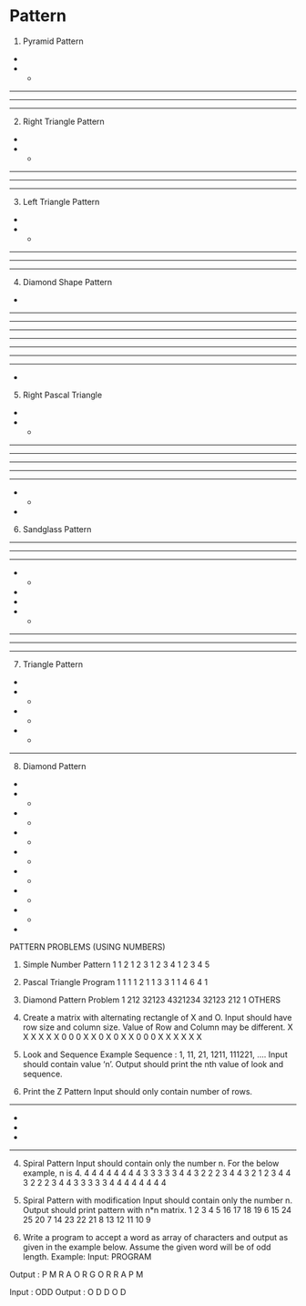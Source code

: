 # Pattern
1. Pyramid Pattern

 *
 * *
 * * *
 * * * *
* * * * *
2. Right Triangle Pattern
*
* *
* * *
* * * *
* * * * *
3. Left Triangle Pattern
 *
 * *
 * * *
 * * * *
 * * * * *
4. Diamond Shape Pattern
 *
 ***
 *****
 *******
*********
 *******
 *****
 ***
 *
5. Right Pascal Triangle
*
* *
* * *
* * * *
* * * * *
* * * *
* * *
* *
*
6. Sandglass Pattern
* * * * *
 * * * *
 * * *
 * *
 *
 *
 * *
 * * *
 * * * *
* * * * *
7. Triangle Pattern
 *
 * *
 * *
 * *
*********
8. Diamond Pattern
 *
 * *
 * *
 * *
* *
 * *
 * *
 * *
 *
PATTERN PROBLEMS (USING NUMBERS)
1. Simple Number Pattern
1
1 2
1 2 3
1 2 3 4
1 2 3 4 5

2. Pascal Triangle Program
 1
 1 1
 1 2 1
 1 3 3 1
 1 4 6 4 1

3. Diamond Pattern Problem
 1
 212
 32123
4321234
 32123
 212
 1
OTHERS

1. Create a matrix with alternating rectangle of X and O.
Input should have row size and column size. Value of Row and Column may be
different.
X X X X X
X 0 0 0 X
X 0 X 0 X
X 0 0 0 X
X X X X X

2. Look and Sequence
Example Sequence : 1, 11, 21, 1211, 111221, ….
Input should contain value ‘n’. Output should print the nth value of look and
sequence.

3. Print the Z Pattern 
Input should only contain number of rows.
*****
 *
 *
 *
*****

4. Spiral Pattern
Input should contain only the number n.
For the below example, n is 4.
 4 4 4 4 4 4 4
 4 3 3 3 3 3 4
 4 3 2 2 2 3 4
 4 3 2 1 2 3 4
 4 3 2 2 2 3 4
 4 3 3 3 3 3 4
 4 4 4 4 4 4 4

5. Spiral Pattern with modification
Input should contain only the number n. Output should print pattern with n*n matrix.
1 2 3 4 5
 16 17 18 19 6
 15 24 25 20 7
 14 23 22 21 8
 13 12 11 10 9

6. Write a program to accept a word as array of characters and output as
given in the example below. Assume the given word will be of odd length.
Example:
 Input:
 PROGRAM

 Output :
 P M
 R A
 O R
 G
 O R
 R A
 P M

 Input : ODD 
 Output :
 O D
 D
 O D 
